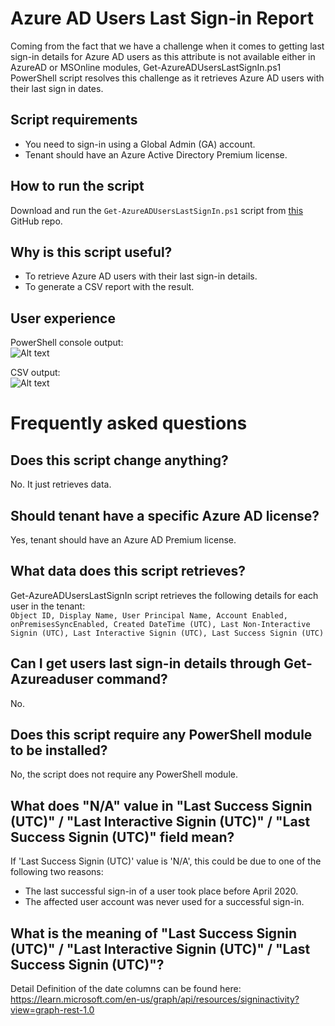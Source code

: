 # Azure AD Users Last Sign-in Report
Coming from the fact that we have a challenge when it comes to getting last sign-in details for Azure AD users as this attribute is not available either in AzureAD or MSOnline modules, Get-AzureADUsersLastSignIn.ps1 PowerShell script resolves this challenge as it retrieves Azure AD users with their last sign in dates.

## Script requirements
- You need to sign-in using a Global Admin (GA) account.
- Tenant should have an Azure Active Directory Premium license.

## How to run the script
Download and run the `Get-AzureADUsersLastSignIn.ps1` script from [this](https://github.com/mzmaili/Get-AzureADUsersLastSignIn) GitHub repo. 

## Why is this script useful?
- To retrieve Azure AD users with their last sign-in details.
- To generate a CSV report with the result.

## User experience
PowerShell console output:  
![Alt text](https://github.com/mzmaili/Get-AzureADUsersLastSignIn/blob/main/media/PS.png "PowerShell Output")  

CSV output:  
![Alt text](https://github.com/mzmaili/Get-AzureADUsersLastSignIn/blob/main/media/CSV.png "CSV Output")  

# Frequently asked questions
## Does this script change anything?
No. It just retrieves data.

## Should tenant have a specific Azure AD license?
Yes, tenant should have an Azure AD Premium license.

## What data does this script retrieves?
Get-AzureADUsersLastSignIn script retrieves the following details for each user in the tenant:  
`Object ID, Display Name, User Principal Name, Account Enabled, onPremisesSyncEnabled, Created DateTime (UTC), Last Non-Interactive Signin (UTC), Last Interactive Signin (UTC), Last Success Signin (UTC)
`

## Can I get users last sign-in details through Get-Azureaduser command?
No.

## Does this script require any PowerShell module to be installed?
No, the script does not require any PowerShell module.

## What does "N/A" value in "Last Success Signin (UTC)" / "Last Interactive Signin (UTC)" / "Last Success Signin (UTC)" field mean?
If 'Last Success Signin (UTC)' value is 'N/A', this could be due to one of the following two reasons:
- The last successful sign-in of a user took place before April 2020.
- The affected user account was never used for a successful sign-in.


## What is the meaning of "Last Success Signin (UTC)" / "Last Interactive Signin (UTC)" / "Last Success Signin (UTC)"?
Detail Definition of the date columns can be found here: https://learn.microsoft.com/en-us/graph/api/resources/signinactivity?view=graph-rest-1.0